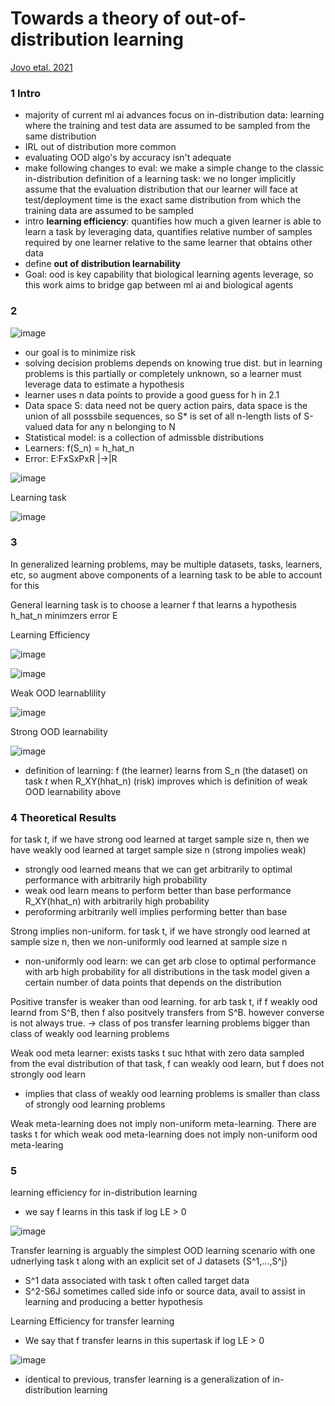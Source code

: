 # Towards a theory of out-of-distribution learning
[Jovo etal. 2021](https://scholar.google.com/citations?view_op=view_citation&hl=en&user=DWPfdT4AAAAJ&sortby=pubdate&citation_for_view=DWPfdT4AAAAJ:Jxw8hHINxX0C)

### 1 Intro
- majority of current ml ai advances focus on in-distribution data: learning where the training and test data are assumed to be sampled from the same distribution
- IRL out of distribution more common 
- evaluating OOD algo's by accuracy isn't adequate
- make following changes to eval: we make a simple change to the classic in-distribution definition of a learning task: we no longer implicitly assume that the evaluation distribution that our learner will face at test/deployment time is the exact same distribution from which the training data are assumed to be sampled
- intro **learning efficiency**: quantifies how much a given learner is able to learn a task by leveraging data, quantifies relative number of samples required by one learner relative to the same learner that obtains other data
- define **out of distribution learnability** 
- Goal: ood is key capability that biological learning agents leverage, so this work aims to bridge gap between ml ai and biological agents

### 2
![image](https://user-images.githubusercontent.com/89429238/137249012-18733e0d-910e-4a8b-a99a-dc8cc9c01624.png)
- our goal is to minimize risk
- solving decision problems depends on knowing true dist. but in learning problems is this partially or completely unknown, so a learner must leverage data to estimate a hypothesis
- learner uses n data points to provide a good guess for h in 2.1
- Data space S: data need not be query action pairs, data space is the union of all posssbile sequences, so S* is set of all n-length lists of S-valued data for any n belonging to N
- Statistical model: is a collection of admissble distributions 
- Learners: f(S_n) = h_hat_n
- Error: E:FxSxPxR |->|R

![image](https://user-images.githubusercontent.com/89429238/137249739-6cb697c3-65e1-4f44-bc1e-d2804061f9dd.png)

Learning task

![image](https://user-images.githubusercontent.com/89429238/137250296-b6ebd2a4-8390-4747-8181-0d8a7a4412dd.png)

### 3 
In generalized learning problems, may be multiple datasets, tasks, learners, etc, so augment above components of a learning task to be able to account for this

General learning task is to choose a learner f that learns a hypothesis h_hat_n minimzers error E

Learning Efficiency

![image](https://user-images.githubusercontent.com/89429238/137251053-f9ece497-c073-48f3-988b-fdd6afb0f4df.png)

![image](https://user-images.githubusercontent.com/89429238/137251479-5915c304-5b7a-4bbf-9d69-cc4f054d4096.png)

Weak OOD learnablility

![image](https://user-images.githubusercontent.com/89429238/137251623-340fb484-66d4-4fe5-bbdb-045e6d119620.png)

Strong OOD learnability 

![image](https://user-images.githubusercontent.com/89429238/137827290-590228bf-4fe3-4f29-b2be-9d50494cbb73.png)

- definition of learning: f (the learner) learns from S_n (the dataset) on task *t* when R_XY(hhat_n) (risk) improves which is definition of weak OOD learnability above

### 4 Theoretical Results
for task *t*, if we have strong ood learned at target sample size n, then we have weakly ood learned at target sample size n (strong impolies weak)
- strongly ood learned means that we can get arbitrarily to optimal performance with arbitrarily high probability 
- weak ood learn means to perform better than base performance R_XY(hhat_n) with arbitrarily high probability
- peroforming arbitrarily well implies performing better than base

Strong implies non-uniform. for task t, if we have strongly ood learned at sample size n, then we non-uniformly ood learned at sample size n
- non-uniformly ood learn: we can get arb close to optimal performance with arb high probability for all distributions in the task model given a certain number of data points that depends on the distribution

Positive transfer is weaker than ood learning. for arb task t, if f weakly ood learnd from S^B, then f also positvely transfers from S^B. however converse is not always true. -> class of pos transfer learning problems bigger than class of weakly ood learning problems

Weak ood meta learner: exists tasks t suc hthat with zero data sampled from the eval distribution of that task, f can weakly ood learn, but f does not strongly ood learn
- implies that class of weakly ood learning problems is smaller than class of strongly ood learning problems

Weak meta-learning does not imply non-uniform meta-learning. There are tasks t for which weak ood meta-learning does not imply non-uniform ood meta-learing

### 5 
learning efficiency for in-distribution learning 
- we say f learns in this task if log LE > 0

![image](https://user-images.githubusercontent.com/89429238/137832428-4a8a19d8-6ad8-4fad-b6dd-11e69d26722f.png)

Transfer learning is arguably the simplest OOD learning scenario with one udnerlying task t along with an explicit set of J datasets {S^1,...,S^j}
- S^1 data associated with task t often called target data
- S^2-S6J sometimes called side info or source data, avail to assist in learning and producing a better hypothesis

Learning Efficiency for transfer learning
- We say that f transfer learns in this supertask if log LE > 0 

![image](https://user-images.githubusercontent.com/89429238/137833732-5cd12291-9de8-469d-b4d2-5973dd629251.png)

- identical to previous, transfer learning is a generalization of in-distribution learning 
